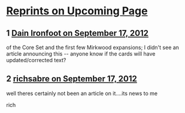 # [Reprints on Upcoming Page](https://community.fantasyflightgames.com/topic/71208-reprints-on-upcoming-page/)

## 1 [Dain Ironfoot on September 17, 2012](https://community.fantasyflightgames.com/topic/71208-reprints-on-upcoming-page/?do=findComment&comment=695468)

of the Core Set and the first few Mirkwood expansions; I didn't see an article announcing this -- anyone know if the cards will have updated/corrected text?

## 2 [richsabre on September 17, 2012](https://community.fantasyflightgames.com/topic/71208-reprints-on-upcoming-page/?do=findComment&comment=695490)

well theres certainly not been an article on it….its news to me

rich

